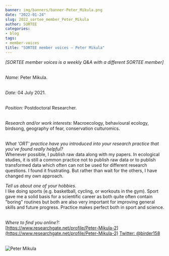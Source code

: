```yaml
---
banner: img/banners/banner-Peter_Mikula.png
date: "2022-01-24"
slug: 2022_sortee_member_Peter_Mikula
author: SORTEE
categories:
- blog
tags:
- member-voices
title: "SORTEE member voices – Peter Mikula" 
---
```



*[SORTEE member voices is a weekly Q&A with a different SORTEE member]*   
&nbsp;
&nbsp;

   _Name:_ Peter Mikula.   
&nbsp;

   _Date:_ 04 July 2021.   
&nbsp;

   _Position:_ Postdoctoral Researcher.   
&nbsp;

   _Research and/or work interests:_ Macroecology, behavioural ecology, birdsong, geography of fear, conservation culturomics.   
&nbsp;

_What 'ORT' practice have you introduced into your research practice that you've found really helpful?_   
Whenever possible, I publish raw data along with my papers. In ecological studies, it is still a common practice not to publish raw data or to publish transformed data which often can not be used for different research questions. I found it frustrating. But rather than wait for the others, I have changed my own approach.
&nbsp;
&nbsp;

_Tell us about one of your hobbies._   
I like doing sports (e.g. basketball, cycling, or workouts in the gym). Sport gave me a solid basis for a scientific career as both quite often contain "boring" routines but both are also very important for improving general skills and future progress. Practice makes perfect both in sport and science.
&nbsp;
&nbsp;


_Where to find you online?:_   
[https://www.researchgate.net/profile/Peter-Mikula-2](https://www.researchgate.net/profile/Peter-Mikula-2)
[Twitter: @birder158](https://twitter.com/birder158)
&nbsp;
&nbsp;


![Peter Mikula](/blog/images/Peter_Mikula.png)    
&nbsp;